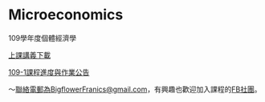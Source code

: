 # Microeconomics
109學年度個體經濟學

[上課講義下載](https://is.gd/seB2Ik)

[109-1課程進度與作業公告](https://colab.research.google.com/drive/1BZmPcgHwvRWywtOYHMP0aezC3vUQ4WJu)


～聯絡電郵為BigflowerFranics@gmail.com，有興趣也歡迎加入課程的[FB社團](https://www.facebook.com/groups/312193870007113/)。
